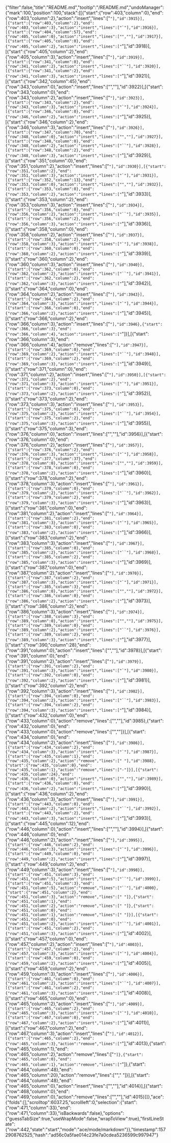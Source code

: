 {"filter":false,"title":"README.md","tooltip":"/README.md","undoManager":{"mark":100,"position":100,"stack":[[{"start":{"row":403,"column":0},"end":{"row":403,"column":2},"action":"insert","lines":["``"],"id":3915}],[{"start":{"row":403,"column":2},"end":{"row":403,"column":3},"action":"insert","lines":["`"],"id":3916}],[{"start":{"row":404,"column":57},"end":{"row":405,"column":0},"action":"insert","lines":["",""],"id":3917}],[{"start":{"row":405,"column":0},"end":{"row":405,"column":2},"action":"insert","lines":["``"],"id":3918}],[{"start":{"row":405,"column":2},"end":{"row":405,"column":3},"action":"insert","lines":["`"],"id":3919}],[{"start":{"row":341,"column":0},"end":{"row":341,"column":2},"action":"insert","lines":["``"],"id":3920}],[{"start":{"row":341,"column":2},"end":{"row":341,"column":3},"action":"insert","lines":["`"],"id":3921}],[{"start":{"row":342,"column":45},"end":{"row":343,"column":0},"action":"insert","lines":["",""],"id":3922}],[{"start":{"row":343,"column":0},"end":{"row":343,"column":2},"action":"insert","lines":["``"],"id":3923}],[{"start":{"row":343,"column":2},"end":{"row":343,"column":3},"action":"insert","lines":["`"],"id":3924}],[{"start":{"row":346,"column":0},"end":{"row":346,"column":2},"action":"insert","lines":["``"],"id":3925}],[{"start":{"row":346,"column":2},"end":{"row":346,"column":3},"action":"insert","lines":["`"],"id":3926}],[{"start":{"row":347,"column":70},"end":{"row":348,"column":0},"action":"insert","lines":["",""],"id":3927}],[{"start":{"row":348,"column":0},"end":{"row":348,"column":2},"action":"insert","lines":["``"],"id":3928}],[{"start":{"row":348,"column":2},"end":{"row":348,"column":3},"action":"insert","lines":["`"],"id":3929}],[{"start":{"row":351,"column":0},"end":{"row":351,"column":2},"action":"insert","lines":["``"],"id":3930}],[{"start":{"row":351,"column":2},"end":{"row":351,"column":3},"action":"insert","lines":["`"],"id":3931}],[{"start":{"row":352,"column":13},"end":{"row":353,"column":0},"action":"insert","lines":["",""],"id":3932}],[{"start":{"row":353,"column":0},"end":{"row":353,"column":2},"action":"insert","lines":["``"],"id":3933}],[{"start":{"row":353,"column":2},"end":{"row":353,"column":3},"action":"insert","lines":["`"],"id":3934}],[{"start":{"row":356,"column":0},"end":{"row":356,"column":2},"action":"insert","lines":["``"],"id":3935}],[{"start":{"row":356,"column":2},"end":{"row":356,"column":3},"action":"insert","lines":["`"],"id":3936}],[{"start":{"row":358,"column":0},"end":{"row":358,"column":2},"action":"insert","lines":["``"],"id":3937}],[{"start":{"row":358,"column":2},"end":{"row":358,"column":3},"action":"insert","lines":["`"],"id":3938}],[{"start":{"row":360,"column":0},"end":{"row":360,"column":2},"action":"insert","lines":["``"],"id":3939}],[{"start":{"row":360,"column":2},"end":{"row":360,"column":3},"action":"insert","lines":["`"],"id":3940}],[{"start":{"row":362,"column":0},"end":{"row":362,"column":2},"action":"insert","lines":["``"],"id":3941}],[{"start":{"row":362,"column":2},"end":{"row":362,"column":3},"action":"insert","lines":["`"],"id":3942}],[{"start":{"row":364,"column":0},"end":{"row":364,"column":2},"action":"insert","lines":["``"],"id":3943}],[{"start":{"row":364,"column":2},"end":{"row":364,"column":3},"action":"insert","lines":["`"],"id":3944}],[{"start":{"row":366,"column":0},"end":{"row":366,"column":2},"action":"insert","lines":["``"],"id":3945}],[{"start":{"row":366,"column":2},"end":{"row":366,"column":3},"action":"insert","lines":["`"],"id":3946},{"start":{"row":366,"column":3},"end":{"row":366,"column":4},"action":"insert","lines":["`"]}],[{"start":{"row":366,"column":3},"end":{"row":366,"column":4},"action":"remove","lines":["`"],"id":3947}],[{"start":{"row":369,"column":0},"end":{"row":369,"column":2},"action":"insert","lines":["``"],"id":3948}],[{"start":{"row":369,"column":2},"end":{"row":369,"column":3},"action":"insert","lines":["`"],"id":3949}],[{"start":{"row":371,"column":0},"end":{"row":371,"column":2},"action":"insert","lines":["``"],"id":3950}],[{"start":{"row":371,"column":2},"end":{"row":371,"column":3},"action":"insert","lines":["`"],"id":3951}],[{"start":{"row":373,"column":0},"end":{"row":373,"column":2},"action":"insert","lines":["``"],"id":3952}],[{"start":{"row":373,"column":2},"end":{"row":373,"column":3},"action":"insert","lines":["`"],"id":3953}],[{"start":{"row":375,"column":0},"end":{"row":375,"column":2},"action":"insert","lines":["``"],"id":3954}],[{"start":{"row":375,"column":2},"end":{"row":375,"column":3},"action":"insert","lines":["`"],"id":3955}],[{"start":{"row":375,"column":3},"end":{"row":376,"column":0},"action":"insert","lines":["",""],"id":3956}],[{"start":{"row":376,"column":0},"end":{"row":376,"column":2},"action":"insert","lines":["``"],"id":3957}],[{"start":{"row":376,"column":2},"end":{"row":376,"column":3},"action":"insert","lines":["`"],"id":3958}],[{"start":{"row":377,"column":37},"end":{"row":378,"column":0},"action":"insert","lines":["",""],"id":3959}],[{"start":{"row":378,"column":0},"end":{"row":378,"column":2},"action":"insert","lines":["``"],"id":3960}],[{"start":{"row":378,"column":2},"end":{"row":378,"column":3},"action":"insert","lines":["`"],"id":3961}],[{"start":{"row":379,"column":0},"end":{"row":379,"column":2},"action":"insert","lines":["``"],"id":3962}],[{"start":{"row":379,"column":2},"end":{"row":379,"column":3},"action":"insert","lines":["`"],"id":3963}],[{"start":{"row":381,"column":0},"end":{"row":381,"column":2},"action":"insert","lines":["``"],"id":3964}],[{"start":{"row":381,"column":2},"end":{"row":381,"column":3},"action":"insert","lines":["`"],"id":3965}],[{"start":{"row":383,"column":0},"end":{"row":383,"column":2},"action":"insert","lines":["``"],"id":3966}],[{"start":{"row":383,"column":2},"end":{"row":383,"column":3},"action":"insert","lines":["`"],"id":3967}],[{"start":{"row":385,"column":0},"end":{"row":385,"column":2},"action":"insert","lines":["``"],"id":3968}],[{"start":{"row":385,"column":2},"end":{"row":385,"column":3},"action":"insert","lines":["`"],"id":3969}],[{"start":{"row":387,"column":0},"end":{"row":387,"column":2},"action":"insert","lines":["``"],"id":3970}],[{"start":{"row":387,"column":2},"end":{"row":387,"column":3},"action":"insert","lines":["`"],"id":3971}],[{"start":{"row":385,"column":3},"end":{"row":386,"column":0},"action":"insert","lines":["",""],"id":3972}],[{"start":{"row":386,"column":0},"end":{"row":386,"column":2},"action":"insert","lines":["``"],"id":3973}],[{"start":{"row":386,"column":2},"end":{"row":386,"column":3},"action":"insert","lines":["`"],"id":3974}],[{"start":{"row":388,"column":3},"end":{"row":389,"column":0},"action":"insert","lines":["",""],"id":3975}],[{"start":{"row":389,"column":0},"end":{"row":389,"column":2},"action":"insert","lines":["``"],"id":3976}],[{"start":{"row":389,"column":2},"end":{"row":389,"column":3},"action":"insert","lines":["`"],"id":3977}],[{"start":{"row":390,"column":28},"end":{"row":391,"column":0},"action":"insert","lines":["",""],"id":3978}],[{"start":{"row":391,"column":0},"end":{"row":391,"column":2},"action":"insert","lines":["``"],"id":3979}],[{"start":{"row":391,"column":2},"end":{"row":391,"column":3},"action":"insert","lines":["`"],"id":3980}],[{"start":{"row":392,"column":0},"end":{"row":392,"column":2},"action":"insert","lines":["``"],"id":3981}],[{"start":{"row":392,"column":2},"end":{"row":392,"column":3},"action":"insert","lines":["`"],"id":3982}],[{"start":{"row":394,"column":0},"end":{"row":394,"column":2},"action":"insert","lines":["``"],"id":3983}],[{"start":{"row":394,"column":2},"end":{"row":394,"column":3},"action":"insert","lines":["`"],"id":3984}],[{"start":{"row":432,"column":0},"end":{"row":433,"column":0},"action":"remove","lines":["",""],"id":3985},{"start":{"row":432,"column":0},"end":{"row":433,"column":0},"action":"remove","lines":["",""]}],[{"start":{"row":434,"column":0},"end":{"row":434,"column":2},"action":"insert","lines":["``"],"id":3986}],[{"start":{"row":434,"column":2},"end":{"row":434,"column":3},"action":"insert","lines":["`"],"id":3987}],[{"start":{"row":435,"column":1},"end":{"row":435,"column":2},"action":"remove","lines":[" "],"id":3988},{"start":{"row":435,"column":0},"end":{"row":435,"column":1},"action":"remove","lines":["-"]}],[{"start":{"row":435,"column":24},"end":{"row":436,"column":0},"action":"insert","lines":["",""],"id":3989}],[{"start":{"row":436,"column":0},"end":{"row":436,"column":2},"action":"insert","lines":["``"],"id":3990}],[{"start":{"row":436,"column":2},"end":{"row":436,"column":3},"action":"insert","lines":["`"],"id":3991}],[{"start":{"row":443,"column":0},"end":{"row":443,"column":2},"action":"insert","lines":["``"],"id":3992}],[{"start":{"row":443,"column":2},"end":{"row":443,"column":3},"action":"insert","lines":["`"],"id":3993}],[{"start":{"row":445,"column":12},"end":{"row":446,"column":0},"action":"insert","lines":["",""],"id":3994}],[{"start":{"row":446,"column":0},"end":{"row":446,"column":2},"action":"insert","lines":["``"],"id":3995}],[{"start":{"row":446,"column":2},"end":{"row":446,"column":3},"action":"insert","lines":["`"],"id":3996}],[{"start":{"row":449,"column":0},"end":{"row":449,"column":2},"action":"insert","lines":["``"],"id":3997}],[{"start":{"row":449,"column":2},"end":{"row":449,"column":3},"action":"insert","lines":["`"],"id":3998}],[{"start":{"row":451,"column":3},"end":{"row":451,"column":5},"action":"insert","lines":["``"],"id":3999}],[{"start":{"row":451,"column":3},"end":{"row":451,"column":5},"action":"remove","lines":["``"],"id":4000},{"start":{"row":451,"column":2},"end":{"row":451,"column":3},"action":"remove","lines":[" "]},{"start":{"row":451,"column":1},"end":{"row":451,"column":2},"action":"remove","lines":[" "]},{"start":{"row":451,"column":0},"end":{"row":451,"column":1},"action":"remove","lines":[" "]}],[{"start":{"row":451,"column":0},"end":{"row":451,"column":2},"action":"insert","lines":["``"],"id":4001}],[{"start":{"row":451,"column":2},"end":{"row":451,"column":3},"action":"insert","lines":["`"],"id":4002}],[{"start":{"row":457,"column":0},"end":{"row":457,"column":2},"action":"insert","lines":["``"],"id":4003}],[{"start":{"row":457,"column":2},"end":{"row":457,"column":3},"action":"insert","lines":["`"],"id":4004}],[{"start":{"row":459,"column":0},"end":{"row":459,"column":2},"action":"insert","lines":["``"],"id":4005}],[{"start":{"row":459,"column":2},"end":{"row":459,"column":3},"action":"insert","lines":["`"],"id":4006}],[{"start":{"row":461,"column":0},"end":{"row":461,"column":2},"action":"insert","lines":["``"],"id":4007}],[{"start":{"row":461,"column":2},"end":{"row":461,"column":3},"action":"insert","lines":["`"],"id":4008}],[{"start":{"row":465,"column":0},"end":{"row":465,"column":2},"action":"insert","lines":["``"],"id":4009}],[{"start":{"row":465,"column":2},"end":{"row":465,"column":3},"action":"insert","lines":["`"],"id":4010}],[{"start":{"row":467,"column":0},"end":{"row":467,"column":2},"action":"insert","lines":["``"],"id":4011}],[{"start":{"row":467,"column":2},"end":{"row":467,"column":3},"action":"insert","lines":["`"],"id":4012}],[{"start":{"row":465,"column":2},"end":{"row":465,"column":3},"action":"remove","lines":["`"],"id":4013},{"start":{"row":465,"column":1},"end":{"row":465,"column":2},"action":"remove","lines":["`"]},{"start":{"row":465,"column":0},"end":{"row":465,"column":1},"action":"remove","lines":["`"]},{"start":{"row":464,"column":48},"end":{"row":465,"column":20},"action":"remove","lines":["","                    "]}],[{"start":{"row":464,"column":48},"end":{"row":465,"column":0},"action":"insert","lines":["",""],"id":4014}],[{"start":{"row":468,"column":0},"end":{"row":469,"column":0},"action":"remove","lines":["",""],"id":4015}]]},"ace":{"folds":[],"scrolltop":6037.25,"scrollleft":0,"selection":{"start":{"row":471,"column":33},"end":{"row":471,"column":33},"isBackwards":false},"options":{"guessTabSize":true,"useWrapMode":false,"wrapToView":true},"firstLineState":{"row":442,"state":"start","mode":"ace/mode/markdown"}},"timestamp":1572908762525,"hash":"ad56c0a5fae014c23fe7a0cdea5236599c997947"}